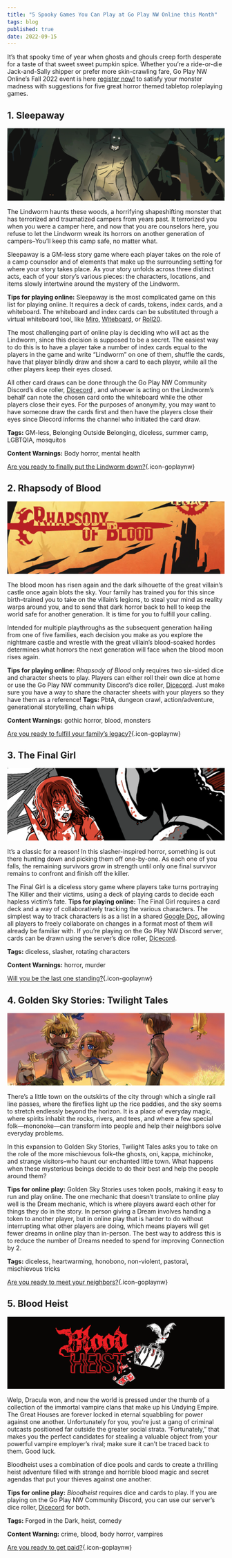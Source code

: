 ```yaml
---
title: "5 Spooky Games You Can Play at Go Play NW Online this Month"
tags: blog
published: true
date: 2022-09-15
---
```


It’s that spooky time of year when ghosts and ghouls creep forth desperate for a taste of that sweet sweet pumpkin spice. Whether you’re a ride-or-die Jack-and-Sally shipper or prefer more skin-crawling fare, Go Play NW Online’s Fall 2022 event is here [register now!](/register) to satisfy your monster madness with suggestions for five great horror themed tabletop roleplaying games. 
## 1. Sleepaway
![A shadowy specter looms in the forest. It’s eyes glow white as the light from a campfire flickers across its gaunt frame.][1]

[1]: /images/sleepaway.png "Sleepaway"

The Lindworm haunts these woods, a horrifying shapeshifting monster that has terrorized and traumatized campers from years past. It terrorized you when you were a camper here, and now that you are counselors here, you refuse to let the Lindworm wreak its horrors on another generation of campers–You’ll keep this camp safe, no matter what.

Sleepaway is a GM-less story game where each player takes on the role of a camp counselor and of elements that make up the surrounding setting for where your story takes place. As your story unfolds across three distinct acts, each of your story’s various pieces: the characters, locations, and items slowly intertwine around the mystery of the Lindworm. 

**Tips for playing online:** Sleepaway is the most complicated game on this list for playing online. It requires a deck of cards, tokens, index cards, and a whiteboard. The whiteboard and index cards can be substituted through a virtual whiteboard tool, like [Miro](http://miro.com), [Witeboard](https://witeboard.com), or [Roll20](https://roll20.net/). 

The most challenging part of online play is deciding who will act as the Lindworm, since this decision is supposed to be a secret. The easiest way to do this is to have a player take a number of index cards equal to the players in the game and write “Lindworm” on one of them, shuffle the cards, have that player blindly draw and show a card to each player, while all the other players keep their eyes closed.

All other card draws can be done through the Go Play NW Community Discord’s dice roller, [Dicecord](/how-to-use-dicecord) , and whoever is acting on the Lindworm’s behalf can note the chosen card onto the whiteboard while the other players close their eyes. For the purposes of anonymity, you may want to have someone draw the cards first and then have the players close their eyes since Diecord informs the channel who initiated the card draw.

**Tags:** GM-less, Belonging Outside Belonging, diceless, summer camp, LGBTQIA, mosquitos

**Content Warnings:** Body horror, mental health 

[Are you ready to finally put the Lindworm down?](https://possumcreekgames.com/en-gb/products/sleepaway){.icon-goplaynw}
## 2. Rhapsody of Blood
![Rhapsody of Blood in blood red overlaid on an orange sky with a shadowy castle silhouetted in the distance][2]

[2]: /images/rhapsodyofblood.png "Rhapsody of Blood"

The blood moon has risen again and the dark silhouette of the great villain’s castle once again blots the sky. Your family has trained you for this since birth–trained you to take on the villain’s legions, to steal your mind as reality warps around you, and to send that dark horror back to hell to keep the world safe for another generation. It is time for you to fulfill your calling.

Intended for multiple playthroughs as the subsequent generation hailing from one of five families, each decision you make as you explore the nightmare castle and wrestle with the great villain’s blood-soaked hordes determines what horrors the next generation will face when the blood moon rises again.

**Tips for playing online:** *Rhapsody of Blood* only requires two six-sided dice and character sheets to play. Players can either roll their own dice at home or use the Go Play NW community Discord’s dice roller, [Dicecord](/how-to-use-dicecord). Just make sure you have a way to share the character sheets with your players so they have them as a reference!
**Tags:** PbtA, dungeon crawl, action/adventure, generational storytelling, chain whips 

**Content Warnings:** gothic horror, blood, monsters

[Are you ready to fulfill your family’s legacy?](https://ufo-mina.itch.io/rhapsody-of-blood){.icon-goplaynw}
## 3. The Final Girl
![A blood-soaked woman brandishing a knife gets ready to defend herself against the masked killer slowly lumbering toward her.][3]

[3]: /images/thefinalgirl.png "The Final Girl"

It’s a classic for a reason! In this slasher-inspired horror, something is out there hunting down and picking them off one-by-one. As each one of you falls, the remaining survivors grow in strength until only one final survivor remains to confront and finish off the killer.

The Final Girl is a diceless story game where players take turns portraying The Killer and their victims, using a deck of playing cards to decide each hapless victim’s fate.
**Tips for playing online:** The Final Girl requires a card deck and a way of collaboratively tracking the various characters. The simplest way to track characters is as a list in a shared [Google Doc](https://docs.google.com/), allowing all players to freely collaborate on changes in a format most of them will already be familiar with. If you’re playing on the Go Play NW Discord server, cards can be drawn using the server’s dice roller, [Dicecord](/how-to-use-dicecord).

**Tags:** diceless, slasher, rotating characters

**Content Warnings:** horror, murder

[Will you be the last one standing?](https://www.drivethrurpg.com/product/182628/The-Final-Girl){.icon-goplaynw}
## 4. Golden Sky Stories: Twilight Tales
![Two human children try go get a disgruntled (but very cute oni) to come play with them.][4]

[4]: /images/gss-twilighttales.png "Golden Sky Stories: Twilight Tales"

There’s a little town on the outskirts of the city through which a single rail line passes, where the fireflies light up the rice paddies, and the sky seems to stretch endlessly beyond the horizon. It is a place of everyday magic, where spirits inhabit the rocks, rivers, and tees, and where a few special folk—mononoke—can transform into people and help their neighbors solve everyday problems.

In this expansion to Golden Sky Stories, Twilight Tales asks you to take on the role of the more mischievous folk–the ghosts, oni, kappa, michinoke, and strange visitors–who haunt our enchanted little town. What happens when these mysterious beings decide to do their best and help the people around them? 

**Tips for online play:** Golden Sky Stories uses token pools, making it easy to run and play online. The one mechanic that doesn’t translate to online play well is the Dream mechanic, which is where players award each other for things they do in the story. In person giving a Dream involves handing a token to another player, but in online play that is harder to do without interrupting what other players are doing, which means players will get fewer dreams in online play than in-person. The best way to address this is to reduce the number of Dreams needed to spend for improving Connection by 2.
 
**Tags:** diceless, heartwarming, honobono, non-violent, pastoral, mischievous tricks

[Are you ready to meet your neighbors?](https://starline.itch.io/twilight-tales){.icon-goplaynw}
## 5. Blood Heist
![A bat desperately trying to fly away with a stuffed suitcase spilling cash next to the words “Blood Heist.”][5]

[5]: /images/bloodheist.png "Blood Heist"

Welp, Dracula won, and now the world is pressed under the thumb of a collection of the immortal vampire clans that make up his Undying Empire. The Great Houses are forever locked in eternal squabbling for power against one another. Unfortunately for you, you’re just a gang of criminal outcasts positioned far outside the greater social strata. “Fortunately,” that makes you the perfect candidates for stealing a valuable object from your powerful vampire employer’s rival; make sure it can’t be traced back to them. Good luck.

Bloodheist uses a combination of dice pools and cards to create a thrilling heist adventure filled with strange and horrible blood magic and secret agendas that put your thieves against one another.

**Tips for online play:** *Bloodheist* requires dice and cards to play. If you are playing on the Go Play NW Community Discord, you can use our server’s dice roller,  [Dicecord](/how-to-use-dicecord) for both. 

**Tags:** Forged in the Dark, heist, comedy

**Content Warning:** crime, blood, body horror, vampires

[Are you ready to get paid?](https://graculusdroog.itch.io/bloodheist){.icon-goplaynw}